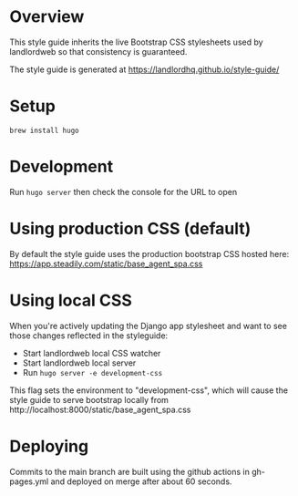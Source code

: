 # Overview
This style guide inherits the live Bootstrap CSS stylesheets used by landlordweb so that consistency is guaranteed.  

The style guide is generated at https://landlordhq.github.io/style-guide/ 

# Setup
`brew install hugo`

# Development
Run `hugo server` then check the console for the URL to open

# Using production CSS (default)
By default the style guide uses the production bootstrap CSS hosted here: https://app.steadily.com/static/base_agent_spa.css

# Using local CSS
When you're actively updating the Django app stylesheet and want to see those changes reflected in the styleguide:

- Start landlordweb local CSS watcher
- Start landlordweb local server
- Run `hugo server -e development-css`

This flag sets the environment to "development-css", which will cause the style guide to serve bootstrap locally from http://localhost:8000/static/base_agent_spa.css 

# Deploying

Commits to the main branch are built using the github actions in gh-pages.yml and deployed on merge after about 60 seconds.
